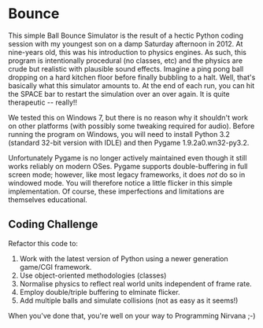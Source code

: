 # Bounce

This simple Ball Bounce Simulator is the result of a hectic Python coding session with my youngest son on a damp Saturday afternoon in 2012. At nine-years old, this was his introduction to physics engines. As such, this program is intentionally procedural (no classes, etc) and the physics are crude but realistic with plausible sound effects. Imagine a ping pong ball dropping on a hard kitchen floor before finally bubbling to a halt. Well, that's basically what this simulator amounts to. At the end of each run, you can hit the SPACE bar to restart the simulation over an over again. It is quite therapeutic -- really!!

We tested this on Windows 7, but there is no reason why it shouldn't work on other platforms (with possibly some tweaking required for audio). Before running the program on Windows, you will need to install Python 3.2 (standard 32-bit version with IDLE) and then Pygame 1.9.2a0.wn32-py3.2.

Unfortunately Pygame is no longer actively maintained even though it still works reliably on modern OSes. Pygame supports double-buffering in full screen mode; however, like most legacy frameworks, it does _not_ do so in windowed mode. You will therefore notice a little flicker in this simple implementation. Of course, these imperfections and limitations are themselves educational.

## Coding Challenge

Refactor this code to:

1. Work with the latest version of Python using a newer generation game/CGI framework.
2. Use object-oriented methodologies (classes)
3. Normalise physics to reflect real world units independent of frame rate.
4. Employ double/triple buffering to elminate flicker.
5. Add multiple balls and simulate collisions (not as easy as it seems!)

When you've done that, you're well on your way to Programming Nirvana ;-)
